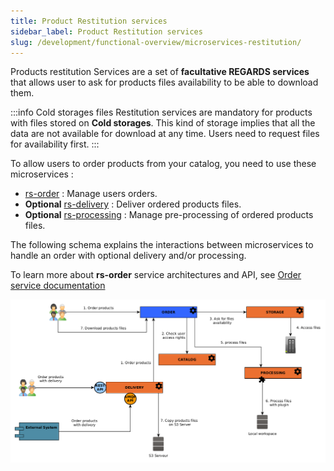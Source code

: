 ```yaml
---
title: Product Restitution services
sidebar_label: Product Restitution services
slug: /development/functional-overview/microservices-restitution/
---
```



Products restitution Services are a set of **facultative REGARDS services** that allows user to ask for products files
availability to be able to download them.

:::info Cold storages files
Restitution services are mandatory for products with files stored on **Cold storages**. This kind of storage implies
that
all the data are not available for download at any time. Users need to request files for availability first.
:::

To allow users to order products from your catalog, you need to use these microservices :

- [rs-order](../../development/services/order/overview.md) : Manage users orders.
- **Optional** [rs-delivery](../../development/services/delivery/delivery-overview.md) : Deliver ordered products files.
- **Optional** [rs-processing](../../development/services/processing/overview.md) : Manage pre-processing of ordered products
  files.

The following schema explains the interactions between microservices to handle an order with optional delivery and/or
processing.

To learn more about **rs-order** service architectures and API,
see [Order service documentation](../../development/services/order/overview.md)

![](img/order_workflow.png)